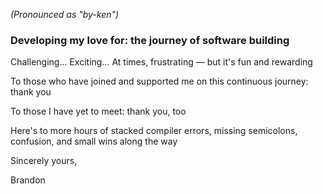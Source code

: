 *(Pronounced as "by-ken")*

### Developing my love for: the journey of software building

Challenging... Exciting... At times, frustrating — but it's fun and rewarding

To those who have joined and supported me on this continuous journey: thank you

To those I have yet to meet: thank you, too

Here's to more hours of stacked compiler errors, missing semicolons, confusion, and small wins along the way

Sincerely yours,

Brandon
